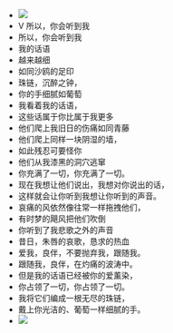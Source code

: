 - ![](./_image/2020-12-08/6ed488ca948ec92924bf771e44ee3421.jpeg)
- V 所以，你会听到我
- 所以，你会听到我
- 我的话语
- 越来越细
- 如同沙鸥的足印
- 珠链，沉醉之钟，
- 你的手细腻如葡萄
- 我看着我的话语，
- 这些话属于你比属于我更多
- 他们爬上我旧日的伤痛如同青藤
- 他们爬上同样一块阴湿的墙，
- 如此残忍可要怪你
- 他们从我漆黑的洞穴逃窜
- 你充满了一切，你充满了一切。
- 现在我想让他们说出，我想对你说出的话，
- 这样就会让你听到我想让你听到的声音。
- 哀痛的风依然像往常一样拖拽他们，
- 有时梦的飓风把他们吹倒
- 你听到了我悲歌之外的声音
- 昔日，朱唇的哀歌，恳求的热血
- 爱我，良伴，不要抛弃我，跟随我。
- 跟随我，良伴，在灼痛的波涛中。
- 但是我的话语已经被你的爱薰染，
- 你占领了一切，你占领了一切。
- 我将它们编成一根无尽的珠链，
- 戴上你光洁的、葡萄一样细腻的手。
- ![](./_image/2020-12-08/a23afea6c943d1e57e59c39571812509.jpeg)
